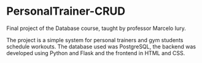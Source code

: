 # PersonalTrainer-CRUD 

Final project of the Database course, taught by professor Marcelo Iury.

The project is a simple system for personal trainers and gym students schedule workouts. The database used was PostgreSQL, the backend was developed using Python and Flask and the frontend in HTML and CSS.
